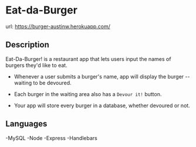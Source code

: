 # Eat-da-Burger

url: https://burger-austinw.herokuapp.com/

## Description

Eat-Da-Burger! is a restaurant app that lets users input the names of burgers they'd like to eat.

* Whenever a user submits a burger's name, app will display the burger -- waiting to be devoured.

* Each burger in the waiting area also has a `Devour it!` button.

* Your app will store every burger in a database, whether devoured or not.

## Languages

-MySQL
-Node
-Express
-Handlebars